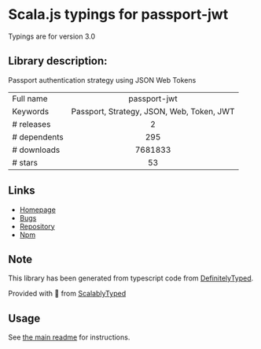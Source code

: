 
# Scala.js typings for passport-jwt

Typings are for version 3.0

## Library description:
Passport authentication strategy using JSON Web Tokens

|                    |                 |
| ------------------ | :-------------: |
| Full name          | passport-jwt |
| Keywords           | Passport, Strategy, JSON, Web, Token, JWT |
| # releases         | 2 |
| # dependents       | 295 |
| # downloads        | 7681833 |
| # stars            | 53 |

## Links
- [Homepage](https://github.com/themikenicholson/passport-jwt)
- [Bugs](https://github.com/themikenicholson/passport-jwt/issues)
- [Repository](https://github.com/themikenicholson/passport-jwt)
- [Npm](https://www.npmjs.com/package/passport-jwt)
    


## Note
This library has been generated from typescript code from [DefinitelyTyped](https://definitelytyped.org).

Provided with :purple_heart: from [ScalablyTyped](https://github.com/oyvindberg/ScalablyTyped)

## Usage
See [the main readme](../../readme.md) for instructions.


